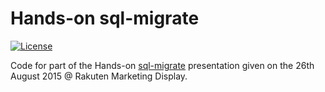 # Hands-on sql-migrate

[![License](https://img.shields.io/badge/license-CC0_1.0_Universal-blue.svg?style=flat)](https://raw.githubusercontent.com/steenzout/hands-on-sql-migrate/master/LICENSE)

Code for part of the Hands-on [sql-migrate](https://github.com/rubenv/sql-migrate) presentation given on the 26th August 2015 @ Rakuten Marketing Display.

